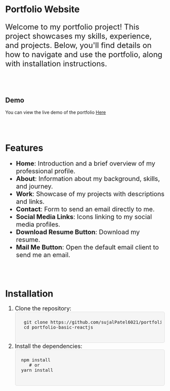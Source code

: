 <h1>Portfolio Website</h1>
<p style="font-size: 24px;">Welcome to my portfolio project! This project showcases my skills, experience, and projects. Below, you'll find details on how to navigate and use the portfolio, along with installation instructions.</p>

<br>
<br>

<h2>Demo</h2>
<p>You can view the live demo of the portfolio <a href="https://sujal-portfolio-eight.vercel.app/"> Here</a></p>
<br>
<br>

<h1>Features</h1>
<ul style="font-size: 20px;">
  <li><strong>Home</strong>: Introduction and a brief overview of my professional profile.</li>
  <li><strong>About</strong>: Information about my background, skills, and journey.</li>
  <li><strong>Work</strong>: Showcase of my projects with descriptions and links.</li>
  <li><strong>Contact</strong>: Form to send an email directly to me.</li>
  <li><strong>Social Media Links</strong>: Icons linking to my social media profiles.</li>
  <li><strong>Download Resume Button</strong>: Download my resume.</li>
  <li><strong>Mail Me Button</strong>: Open the default email client to send me an email.</li>
</ul>

<br>
<br>

<h1>Installation</h1>
<ol style="font-size: 18px;">
  <li>Clone the repository:
    <div style="position: relative;
            background-color: #f5f5f5;
            padding: 10px;
            border: 1px solid #ddd;
            border-radius: 5px;
            font-family: Consolas, 'Courier New', monospace;
            font-size: 14px;">
        <pre id="code-example">
  git clone https://github.com/sujalPatel6021/portfolio-basic-reactjs.git
  cd portfolio-basic-reactjs
        </pre>
</div>
  </li>
  <li>Install the dependencies:
    <div style="position: relative;
            background-color: #f5f5f5;
            padding: 10px;
            border: 1px solid #ddd;
            border-radius: 5px;
            font-family: Consolas, 'Courier New', monospace;
            font-size: 14px;">
        <pre id="code-example">
 npm install
 &nbsp;&nbsp;&nbsp;# or
 yarn install
        </pre>
</div>
  </li>
</ol>
